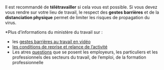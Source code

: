 Il est recommandé de **télétravailler** si cela vous est possible. Si vous devez vous rendre sur votre lieu de travail, le respect des **gestes barrières** et de la **distanciation physique** permet de limiter les risques de propagation du virus.

*Plus d’informations du ministère du travail sur : 
* les [gestes barrières au travail en vidéo](https://travail-emploi.gouv.fr/actualites/l-actualite-du-ministere/article/covid-19-comment-assurer-ma-sante-et-ma-securite-au-travail)
* [les conditions de reprise et relance de l’activité](https://travail-emploi.gouv.fr/le-ministere-en-action/coronavirus-covid-19/conditions-de-reprise-et-relance-de-l-activite/)
* Les atres [questions](https://travail-emploi.gouv.fr/le-ministere-en-action/coronavirus-covid-19/questions-reponses-par-theme/) que se posent les employeurs, les particuliers et les professionnels des secteurs du travail, de l’emploi, de la formation professionnelle

